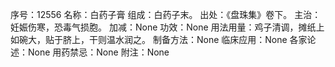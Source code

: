 序号：12556
名称：白药子膏
组成：白药子末。
出处：《盘珠集》卷下。
主治：妊娠伤寒，恐毒气损胞。
加减：None
功效：None
用法用量：鸡子清调，摊纸上如碗大，贴于脐上，干则温水润之。
制备方法：None
临床应用：None
各家论述：None
用药禁忌：None
附注：None
